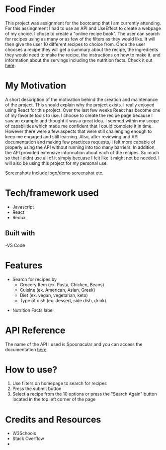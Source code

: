 # Food Finder

This project was assignment for the bootcamp that I am currently attending. For this assingnment I had to use an API and UseEffect to create a webpage of my choice. I chose to create a "online recipe book". The user can search for recipes using as many or as few of the filters as they would like. It will then give the user 10 different recipes to choice from. Once the user chooses a recipe they will get a summary about the recipe, the ingredients they would need to make the recipe, the instructions on how to make it, and information about the servings including the nutrition facts. Check it out [here](https://main--steady-starburst-7ce980.netlify.app/).

# My Motivation
A short description of the motivation behind the creation and maintenance of the project. This should explain why the project exists.
I really enjoyed using React for this project. Over the last few weeks React has become one of my favorite tools to use. I choose to create the recipe page because I saw an example and thought it was a great idea. I seemed within my scope of capabilities which made me confident that I could complete it in time. However there were a few aspects that were still challenging enough to keep me engaged and still learning. Also, after reviewing and API documentation and making few practices requests, I felt more capable of properly using the API without running into too many barriers. In addition, the API provided extensive information about each of the recipes. So much so that I didnt use all of it simply becuase I felt like it might not be needed. I will also be using this project for my personal use. 

Screenshots
Include logo/demo screenshot etc.

# Tech/framework used
- Javascript
- React
- Redux

## Built with
-VS Code

# Features
- Search for recipes by
     - Grocery Item (ex. Pasta, Chicken, Beans)
     - Cuisine (ex. American, Asian, Greek)
     - Diet (ex. vegan, vegetarian, keto)
     - Type of dish (ex. dessert, side dish, drink)
* Nutrition Facts label 

# API Reference

The name of the API I used is Spoonacular and you can access the documentation [here](https://spoonacular.com/food-api/docs) 



# How to use?

1. Use filters on homepage to search for recipes
2. Press the submit button
3. Select a recipe from the 10 options or press the "Search Again" button located in the top left corner of the page


# Credits and Resources
- W3Schools
- Stack Overflow
- 
